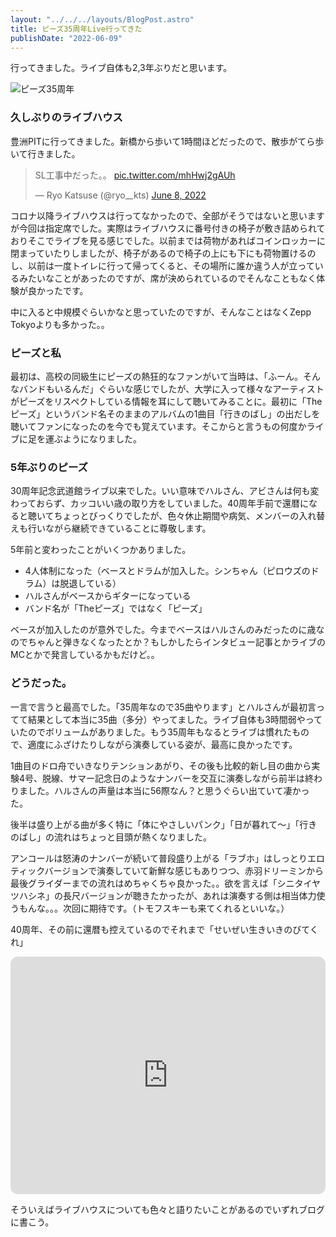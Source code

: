 ```yaml
---
layout: "../../../layouts/BlogPost.astro"
title: ピーズ35周年Live行ってきた
publishDate: "2022-06-09"
---
```


行ってきました。ライブ自体も2,3年ぶりだと思います。

![ピーズ35周年](/images/20220609.jpg)


### 久しぶりのライブハウス

豊洲PITに行ってきました。新橋から歩いて1時間ほどだったので、散歩がてら歩いて行きました。

<blockquote class="twitter-tweet"><p lang="ja" dir="ltr">SL工事中だった。。 <a href="https://t.co/mhHwj2gAUh">pic.twitter.com/mhHwj2gAUh</a></p>&mdash; Ryo Katsuse (@ryo__kts) <a href="https://twitter.com/ryo__kts/status/1534434956864196608?ref_src=twsrc%5Etfw">June 8, 2022</a></blockquote>
<script async src="https://platform.twitter.com/widgets.js" charset="utf-8"></script>

コロナ以降ライブハウスは行ってなかったので、全部がそうではないと思いますが今回は指定席でした。実際はライブハウスに番号付きの椅子が敷き詰められておりそこでライブを見る感じでした。以前までは荷物があればコインロッカーに閉まっていたりしましたが、椅子があるので椅子の上にも下にも荷物置けるのし、以前は一度トイレに行って帰ってくると、その場所に誰か違う人が立っているみたいなことがあったのですが、席が決められているのでそんなこともなく体験が良かったです。

中に入ると中規模ぐらいかなと思っていたのですが、そんなことはなくZepp Tokyoよりも多かった。。

### ピーズと私

最初は、高校の同級生にピーズの熱狂的なファンがいて当時は、「ふーん。そんなバンドもいるんだ」ぐらいな感じでしたが、大学に入って様々なアーティストがピーズをリスペクトしている情報を耳にして聴いてみることに。最初に「The ピーズ」というバンド名そのままのアルバムの1曲目「行きのばし」の出だしを聴いてファンになったのを今でも覚えています。そこからと言うもの何度かライブに足を運ぶようになりました。


### 5年ぶりのピーズ

30周年記念武道館ライブ以来でした。いい意味でハルさん、アビさんは何も変わっておらず、カッコいい歳の取り方をしていました。40周年手前で還暦になると聴いてちょっとびっくりでしたが、色々休止期間や病気、メンバーの入れ替えも行いながら継続できていることに尊敬します。

5年前と変わったことがいくつかありました。

- 4人体制になった（ベースとドラムが加入した。シンちゃん（ピロウズのドラム）は脱退している）
- ハルさんがベースからギターになっている
- バンド名が「Theピーズ」ではなく「ピーズ」

ベースが加入したのが意外でした。今までベースはハルさんのみだったのに歳なのでちゃんと弾きなくなったとか？もしかしたらインタビュー記事とかライブのMCとかで発言しているかもだけど。。

### どうだった。

一言で言うと最高でした。「35周年なので35曲やります」とハルさんが最初言ってて結果として本当に35曲（多分）やってました。ライブ自体も3時間弱やっていたのでボリュームがありました。もう35周年もなるとライブは慣れたもので、適度にふざけたりしながら演奏している姿が、最高に良かったです。

1曲目のドロ舟でいきなりテンションあがり、その後も比較的新し目の曲から実験4号、脱線、サマー記念日のようなナンバーを交互に演奏しながら前半は終わりました。ハルさんの声量は本当に56際なん？と思うぐらい出ていて凄かった。

後半は盛り上がる曲が多く特に「体にやさしいパンク」「日が暮れて〜」「行きのばし」の流れはちょっと目頭が熱くなりました。

アンコールは怒涛のナンバーが続いて普段盛り上がる「ラブホ」はしっとりエロティックバージョンで演奏していて新鮮な感じもありつつ、赤羽ドリーミンから最後グライダーまでの流れはめちゃくちゃ良かった。。欲を言えば「シニタイヤツハシネ」の長尺バージョンが聴きたかったが、あれは演奏する側は相当体力使うもんな。。。次回に期待です。（トモフスキーも来てくれるといいな。）


40周年、その前に還暦も控えているのでそれまで「せいぜい生きいきのびてくれ」

<iframe style="border-radius:12px" src="https://open.spotify.com/embed/track/0TP9SyIKlvD5pGCJ9LYvl5?utm_source=generator" width="100%" height="380" frameBorder="0" allowfullscreen="" allow="autoplay; clipboard-write; encrypted-media; fullscreen; picture-in-picture"></iframe>

そういえばライブハウスについても色々と語りたいことがあるのでいずれブログに書こう。

